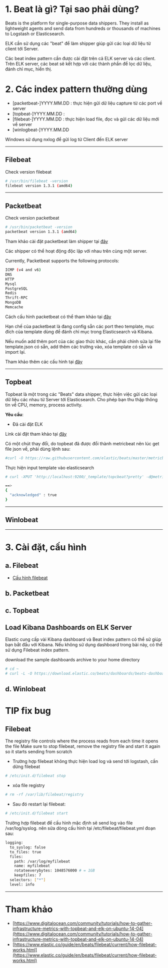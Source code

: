 ﻿# 1. Beat là gì? Tại sao phải dùng?

Beats is the platform for single-purpose data shippers. They install as lightweight agents and send data from hundreds or thousands of machines to Logstash or Elasticsearch.

ELK cần sử dụng các "beat" để làm shipper giúp gửi các loại dữ liệu từ client tới Server.

Các beat index pattern cần được cài đặt trên cả ELK server và các client. Trên ELK server, các beat sẽ kết hợp với các thành phần để lọc dữ liệu, đánh chỉ mục, hiển thị.

# 2. Các index pattern thường dùng

- [packetbeat-]YYYY.MM.DD	: thực hiện gửi dữ liệu capture từ các port về server
- [topbeat-]YYYY.MM.DD	:
- [filebeat-]YYYY.MM.DD	: thực hiện load file, đọc và gửi các dữ liệu mới về server
- [winlogbeat-]YYYY.MM.DD

Windows sử dụng nxlog để gửi log từ Client đến ELK server

---------
## Filebeat

Check version filebeat
```sh
# /usr/bin/filebeat -version
filebeat version 1.3.1 (amd64)
```

---------
## Packetbeat

Check version packetbeat
```sh
# /usr/bin/packetbeat -version
packetbeat version 1.3.1 (amd64)
```

Tham khảo cài đặt packetbeat làm shipper tại [đây](https://www.digitalocean.com/community/tutorials/how-to-gather-infrastructure-metrics-with-packetbeat-and-elk-on-ubuntu-16-04)

Các shipper có thể hoạt động độc lập với nhau trên cùng một server. 

Currently, Packetbeat supports the following protocols:
```sh
ICMP (v4 and v6)
DNS
HTTP
Mysql
PostgreSQL
Redis
Thrift-RPC
MongoDB
Memcache
```

Cách cấu hình packetbeat có thể tham khảo tại [đây](https://www.elastic.co/guide/en/beats/packetbeat/1.3/configuration-protocols.html)

Hạn chế của packetbeat là đang config sẵn các port theo template, mục đích của template dùng để đánh chỉ mục trong Elasticsearch và Kibana.

Nếu muốn add thêm port của các giao thức khác, cần phải chỉnh sửa lại file template.json có sẵn, add thêm các trường vào, xóa template có sẵn và import lại.

Tham khảo thêm các cấu hình tại [đây](https://github.com/elastic/beats/tree/master/packetbeat)

---------
## Topbeat

Topbeat là một trong các "Beats" data shipper, thực hiện việc gửi các loại dữ liệu các nhau từ Server tới Elasticsearch. Cho phép bạn thu thập thông tin về CPU, memory, process activity.

**Yêu cầu**:
- Đã cài đặt ELK

Link cài đặt tham khảo tại [đây](https://www.digitalocean.com/community/tutorials/how-to-gather-infrastructure-metrics-with-topbeat-and-elk-on-ubuntu-14-04)

Có một chút thay đổi, do topbeat đã được đổi thành metricbeat nên lúc get file json về, phải dùng lệnh sau:
```sh
#curl -O https://raw.githubusercontent.com/elastic/beats/master/metricbeat/metricbeat.template-es2x.json
```

Thực hiện input template vào elasticsearch
```sh
# curl -XPUT 'http://localhost:9200/_template/topcbeat?pretty' -d@metricbeat.template-es2x.json

==>
{
  "acknowledged" : true
}
```

---------
## Winlobeat


---------
# 3. Cài đặt, cấu hình

## a. Filebeat

- [Cấu hình filebeat](https://www.elastic.co/guide/en/beats/filebeat/current/filebeat-configuration-details.html#_level)

## b. Packetbeat


## c. Topbeat

Load Kibana Dashboards on ELK Server
----

Elastic cung cấp vài Kibana dashboard và Beat index pattern có thể sử giúp bạn bắt đầu với Kibana. Nếu không sử dụng dashboard trong bài này, có thể  
sử dụng Filebeat index pattern.

download the sample dashboards archive to your home directory
```sh
# cd ~
# curl -L -O https://download.elastic.co/beats/dashboards/beats-dashboards-1.1.0.ziphttps://download.elastic.co/beats/dashboards/beats-dashboards-1.1.0.zip
```

## d. Winlobeat

# TIP fix bug

Filebeat
----
The registry file controls where the process reads from each time it opens the file
Make sure to stop filebeat, remove the registry file and start it again so it starts sending from scratch

- Trường hợp filebeat không thực hiện load log và send tới logstash, cần dừng filebeat
```sh
# /etc/init.d/filebeat stop
```
-  xóa file registry
```sh
# rm -rf /var/lib/filebeat/registry
```
- Sau đó restart lại filebeat:
```sh
# /etc/init.d/filebeat start
```


Trường hợp filebeat để cấu hình mặc định sẽ send log vào file /var/log/syslog. nên sửa dòng cấu hình tại /etc/filebeat/filebeat.yml đoạn sau:
```sh
logging:
  to_syslog: false
  to_files: true
  files:
    path: /var/log/myfilebeat
    name: myfilebeat
    rotateeverybytes: 1048576000 # = 1GB
    keepfiles: 7
  selectors: ["*"]
  level: info
```

----

# Tham khảo
- [https://www.digitalocean.com/community/tutorials/how-to-gather-infrastructure-metrics-with-topbeat-and-elk-on-ubuntu-14-04](https://www.digitalocean.com/community/tutorials/how-to-gather-infrastructure-metrics-with-topbeat-and-elk-on-ubuntu-14-04)
- [https://www.elastic.co/guide/en/beats/filebeat/current/how-filebeat-works.html](https://www.elastic.co/guide/en/beats/filebeat/current/how-filebeat-works.html)

